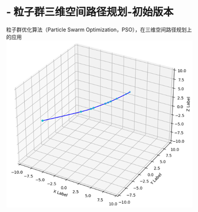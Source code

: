 # - 粒子群三维空间路径规划-初始版本
粒子群优化算法（Particle Swarm Optimization，PSO），在三维空间路径规划上的应用
![Example Image](./results.png)

